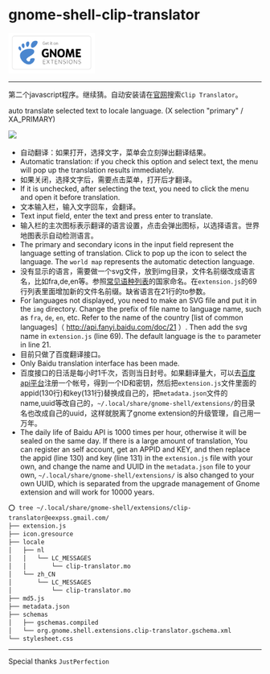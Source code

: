 # gnome-shell-clip-translator

[<img alt="" height="80" src="https://raw.githubusercontent.com/andyholmes/gnome-shell-extensions-badge/master/get-it-on-ego.svg?sanitize=true">](https://extensions.gnome.org/extension/4744/clip-translator/)

---

第二个javascript程序。继续猜。自动安装请在[官网](https://extensions.gnome.org/)搜索`Clip Translator`。

auto translate selected text to locale language. (X selection "primary" / XA_PRIMARY)

![](screenshot.png)

- 自动翻译：如果打开，选择文字，菜单会立刻弹出翻译结果。
- Automatic translation: if you check this option and select text, the menu will pop up the translation results immediately.
- 如果关闭，选择文字后，需要点击菜单，打开后才翻译。
- If it is unchecked, after selecting the text, you need to click the menu and open it before translation.
- 文本输入栏，输入文字回车，会翻译。
- Text input field, enter the text and press enter to translate.
- 输入栏的主次图标表示翻译的语言设置，点击会弹出图标，以选择语言。世界地图表示自动检测语言。
- The primary and secondary icons in the input field represent the language setting of translation. Click to pop up the icon to select the language. The `world map` represents the automatic detection language.
- 没有显示的语言，需要做一个svg文件，放到img目录，文件名前缀改成语言名，比如fra,de,en等。参照[常见语种列表](http://api.fanyi.baidu.com/doc/21)的国家命名。在`extension.js`的69行列表里面增加新的文件名前缀。缺省语言在21行的to参数。
- For languages not displayed, you need to make an SVG file and put it in the `img` directory. Change the prefix of file name to language name, such as `fra`, `de`, `en`, etc. Refer to the name of the country [list of common languages]（ http://api.fanyi.baidu.com/doc/21 ）. Then add the svg name in `extension.js` (line 69). The default language is the `to` parameter in line 21.
- 目前只做了百度翻译接口。
- Only Baidu translation interface has been made.
- 百度接口的日活是每小时1千次，否则当日封号。如果翻译量大，可以去[百度api平台](http://api.fanyi.baidu.com/manage/developer)注册一个帐号，得到一个ID和密钥，然后把`extension.js`文件里面的appid(130行)和key(131行)替换成自己的，把`metadata.json`文件的name,uuid等改自己的，`~/.local/share/gnome-shell/extensions/`的目录名也改成自己的uuid，这样就脱离了gnome extension的升级管理，自己用一万年。
- The daily life of Baidu API is 1000 times per hour, otherwise it will be sealed on the same day. If there is a large amount of translation, You can register an self account, get an APPID and KEY, and then replace the appid (line 130) and key (line 131) in the `extension.js` file with your own, and change the name and UUID in the `metadata.json` file to your own, `~/.local/share/gnome-shell/extensions/` is also changed to your own UUID, which is separated from the upgrade management of Gnome extension and will work for 10000 years.

```
⭕ tree ~/.local/share/gnome-shell/extensions/clip-translator@eexpss.gmail.com/
├── extension.js
├── icon.gresource
├── locale
│   ├── nl
│   │   └── LC_MESSAGES
│   │       └── clip-translator.mo
│   └── zh_CN
│       └── LC_MESSAGES
│           └── clip-translator.mo
├── md5.js
├── metadata.json
├── schemas
│   ├── gschemas.compiled
│   └── org.gnome.shell.extensions.clip-translator.gschema.xml
└── stylesheet.css
```
---
Special thanks `JustPerfection`

